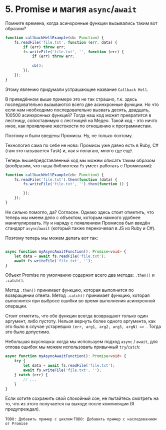 # 5. Promise и магия `async`/`await`

Помните времена, когда асинхронные функции вызывались таким вот образом?

```typescript
function callbackHellExample(cb: Function) {
    fs.readFile('file.txt', function (err, data) {
        if (err) throw err;
        fs.writeFile('file.txt', '', function (err) {
            if (err) throw err;
            
            cb();
        });
    });
}
```

Этому явлению придумали устрашающее название `Callback Hell`.

В приведённом выше примере это не так страшно, т.к. здесь последовательно вызываются всего две асинхронные функции. Но что если нам необходимо последовательно вызвать десять, двадцать, 100500 асинхронных функций? Тогда наш код может превратится в лестницу, сопоставимую с лестницей на Медео. Такой код - это ничто иное, как проявление жестокости по отношению к программистам.

Поэтому и были введены Промисы. Ну, не только поэтому.

Технология сама по себе не нова: Промисы уже давно есть в Ruby, C# (там это называется Task) и, как я полагаю, много где ещё.

Теперь вышепредставленный код мы можем описать таким образом (вообразим, что наша библиотека `fs` умеет работать с Промисами):

```javascript
function callbackHellExample(cb: Function) {
    fs.readFile('file.txt').then(function (data) {
        fs.writeFile('file.txt', '').then(function () {

        });
    });
}
```

Не сильно помогло, да? Согласен. Однако здесь стоит отметить, что теперь мы имеем дело с объектом, которым намного удобнее манипулировать. Ну и наряду с появлением Промисов был введён стандарт `async`/`await` (который также перекочевал в JS из Ruby и C#).

Поэтому теперь мы можем делать вот так:

```typescript

async function myAsyncAwaitFunction(): Promise<void> {
    let data = await fs.readFile('file.txt');
    await fs.writeFile('file.txt', '');
}

```

Объект Promise по умолчанию содержит всего два метода: `.then()` и `.catch()`.

Метод `.then()` принимает функцию, которая выполнится по возвращении ответа.
Метод `.catch()` принимает функцию, которая выполнится при выбросе ошибки во время выполнения асинхронной операции.

Стоит отметить, что обе функции всегда возвращают только один аргумент, либо пустоту. Нельзя вернуть более одного аргумента, как это было в случае устаревших `(err, arg1, arg2, arg3, argN) => `. Тогда это было допустимо.

Небольшая вкусняшка: когда мы используем подход `async` / `await`, для отлова ошибок мы можем использовать привычный `try`/`catch`:

```typescript
async function myAsyncAwaitFunction(): Promise<void> {
    try {
        let data = await fs.readFile('file.txt');
        await fs.writeFile('file.txt', '');
    } catch (err) {
        // ...
    }
}
```

Если хотите сохранить свой спокойный сон, не пытайтесь смотреть на то, что из этого получается на выходе после компиляции (Я предупреждал).


`TODO: Добавить пример с циклом`
`TODO: Добавить пример с наследованием от Promise`
